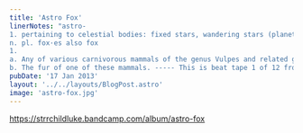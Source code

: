 ```yaml
---
title: 'Astro Fox'
linerNotes: "astro-
1. pertaining to celestial bodies: fixed stars, wandering stars (planets), etc. fox (fks)
n. pl. fox·es also fox
1.
a. Any of various carnivorous mammals of the genus Vulpes and related genera, related to the dogs and wolves and characteristically having upright ears, a pointed snout, and a long bushy tail.
b. The fur of one of these mammals. ----- This is beat tape 1 of 12 from my Cosmic Creatures beat series. Hit me up at luke[at]starcrazy[dot]org if you're interested in rhyming over any of these beats."
pubDate: '17 Jan 2013'
layout: '../../layouts/BlogPost.astro'
image: 'astro-fox.jpg'
---
```


https://strrchildluke.bandcamp.com/album/astro-fox
